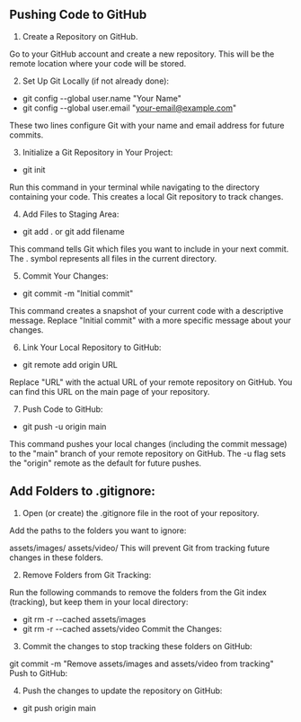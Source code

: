 ## Pushing Code to GitHub
1. Create a Repository on GitHub.

Go to your GitHub account and create a new repository. This will be the remote location where your code will be stored.

2. Set Up Git Locally (if not already done):

- git config --global user.name "Your Name"
- git config --global user.email "your-email@example.com"

These two lines configure Git with your name and email address for future commits.

3. Initialize a Git Repository in Your Project:

- git init

Run this command in your terminal while navigating to the directory containing your code. This creates a local Git repository to track changes.

4. Add Files to Staging Area:

- git add .    or     git add filename

This command tells Git which files you want to include in your next commit. The . symbol represents all files in the current directory.

5. Commit Your Changes:

- git commit -m "Initial commit"

This command creates a snapshot of your current code with a descriptive message. Replace "Initial commit" with a more specific message about your changes.

6. Link Your Local Repository to GitHub:

- git remote add origin URL

Replace "URL" with the actual URL of your remote repository on GitHub. You can find this URL on the main page of your repository.

7. Push Code to GitHub:

- git push -u origin main

This command pushes your local changes (including the commit message) to the "main" branch of your remote repository on GitHub. The -u flag sets the "origin" remote as the default for future pushes.













## Add Folders to .gitignore:

1. Open (or create) the .gitignore file in the root of your repository.

Add the paths to the folders you want to ignore:


assets/images/
assets/video/
This will prevent Git from tracking future changes in these folders.

2. Remove Folders from Git Tracking:

Run the following commands to remove the folders from the Git index (tracking), but keep them in your local directory:


- git rm -r --cached assets/images
- git rm -r --cached assets/video
Commit the Changes:

3. Commit the changes to stop tracking these folders on GitHub:


git commit -m "Remove assets/images and assets/video from tracking"
Push to GitHub:

4. Push the changes to update the repository on GitHub:


- git push origin main
